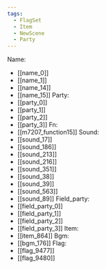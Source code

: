 ```yaml
---
tags:
  - FlagSet
  - Item
  - NewScene
  - Party
---
```

Name:
- [[name_0]]
- [[name_1]]
- [[name_14]]
- [[name_15]]
Party:
- [[party_0]]
- [[party_1]]
- [[party_2]]
- [[party_3]]
Fn:
- [[m7207_function15]]
Sound:
- [[sound_17]]
- [[sound_186]]
- [[sound_213]]
- [[sound_216]]
- [[sound_351]]
- [[sound_38]]
- [[sound_39]]
- [[sound_563]]
- [[sound_89]]
Field_party:
- [[field_party_0]]
- [[field_party_1]]
- [[field_party_2]]
- [[field_party_3]]
Item:
- [[item_864]]
Bgm:
- [[bgm_176]]
Flag:
- [[flag_9477]]
- [[flag_9480]]
